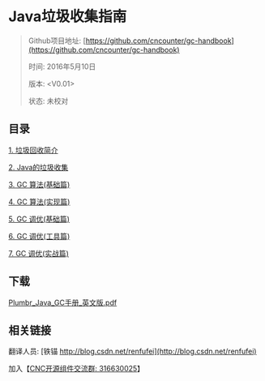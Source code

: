 #  Java垃圾收集指南


> Github项目地址: [https://github.com/cncounter/gc-handbook](https://github.com/cncounter/gc-handbook)
>
> 时间: 2016年5月10日
>
> 版本: <V0.01>
>
> 状态: 未校对


## 目录

[1. 垃圾回收简介](01_What_Is_Garbage_Collection.md)

[2. Java的垃圾收集](02_Garbage_Collection_in_Java.md)

[3. GC 算法(基础篇)](03_GC_Algorithms_Basics.md)

[4. GC 算法(实现篇)](04_GC_Algorithms_Implementations.md)

[5. GC 调优(基础篇)](05_GC_Tuning_Basics.md)

[6. GC 调优(工具篇)](06_GC_Tuning_Tooling.md)

[7. GC 调优(实战篇)](07_GC_Tuning_In_Practice.md)


## 下载


<a target="_blank" href="https://github.com/cncounter/gc-handbook/raw/master/Plumbr_Handbook_Java_Garbage_Collection.pdf">Plumbr_Java_GC手册_英文版.pdf</a>


## 相关链接

翻译人员: [铁锚 http://blog.csdn.net/renfufei](http://blog.csdn.net/renfufei)

加入【[CNC开源组件交流群: 316630025](http://jq.qq.com/?_wv=1027&k=2FzyKg3)】



<div style="page-break-after : always;"> </div>